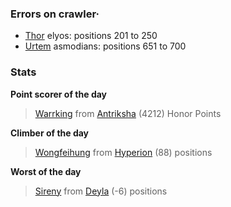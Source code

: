 ### Errors on crawler·
- [Thor](/#/ranking/Thor) elyos: positions 201 to 250
- [Urtem](/#/ranking/Urtem) asmodians: positions 651 to 700


### Stats

**Point scorer of the day**
>[Warrking](/#/character/Antriksha/724377) from [Antriksha](/#/ranking/Antriksha)  (4212) Honor Points


**Climber of the day**
>[Wongfeihung](/#/character/Hyperion/43591) from [Hyperion](/#/ranking/Hyperion)  (88) positions


**Worst of the day**
>[Sireny](/#/character/Deyla/1201276) from [Deyla](/#/ranking/Deyla)  (-6) positions


